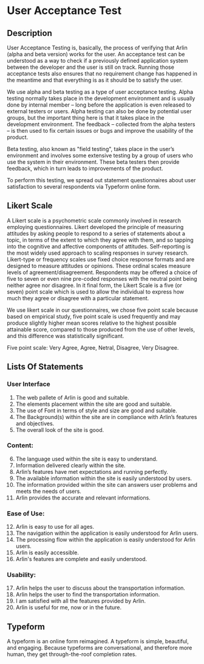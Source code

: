 User Acceptance Test
============================
## Description 
User Acceptance Testing is, basically, the process of verifying that Arlin (alpha and beta version) works for the user. An acceptance test can be understood as a way to check if a previously defined application system between the developer and the user is still on track. Running those acceptance tests also ensures that no requirement change has happened in the meantime and that everything is as it should be to satisfy the user.

We use alpha and beta testing as a type of user acceptance testing. Alpha testing normally takes place in the development environment and is usually done by internal member – long before the application is even released to external testers or users. Alpha testing can also be done by potential user groups, but the important thing here is that it takes place in the development environment. The feedback – collected from the alpha testers – is then used to fix certain issues or bugs and improve the usability of the product.

Beta testing, also known as "field testing", takes place in the user’s environment and involves some extensive testing by a group of users who use the system in their environment. These beta testers then provide feedback, which in turn leads to improvements of the product.

To perform this testing, we spread out statement questionnaires about user satisfaction to several respondents via Typeform online form.

## Likert Scale

A Likert scale is a psychometric scale commonly involved in research employing questionnaires. Likert developed the principle of measuring attitudes by asking people to respond to a series of statements about a topic, in terms of the extent to which they agree with them, and so tapping into the cognitive and affective components of attitudes. Self-reporting is the most widely used approach to scaling responses in survey research. Likert-type or frequency scales use fixed choice response formats and are designed to measure attitudes or opinions. These ordinal scales measure levels of agreement/disagreement.  Respondents may be offered a choice of five to seven or even nine pre-coded responses with the neutral point being neither agree nor disagree. In it final form, the Likert Scale is a five (or seven) point scale which is used to allow the individual to express how much they agree or disagree with a particular statement.  

We use likert scale in our questionnaires, we chose five point scale because based on empirical study, five point scale is used frequently and may produce slightly higher mean scores relative to the highest possible attainable score, compared to those produced from the use of other levels, and this difference was statistically significant.

Five point scale: Very Agree, Agree, Netral, Disagree, Very Disagree.

## Lists Of Statements
### User Interface
1. The web pallete of Arlin is good and suitable.
2. The elements placement within the site are good and suitable.
3. The use of Font in terms of style and size are good and suitable.
4. The Background(s) within the site are in compliance with Arlin’s features and objectives.
5. The overall look of the site is good.

### Content: 
6. The language used within the site is easy to understand.
7. Information delivered clearly within the site.
8. Arlin’s features have met expectations and running perfectly.
9. The available information within the site is easily understood by users.
10. The information provided within the site can answers user problems and meets the needs of users.
11. Arlin provides the accurate and relevant informations.

### Ease of Use:
12. Arlin is easy to use for all ages.
13. The navigation within the application is easily understood for Arlin users.
14. The processing flow within the application is easily understood for Arlin users.
15. Arlin is easily accessible.
16. Arlin's features are complete and easily understood.

### Usability:
17. Arlin helps the user to discuss about the transportation information.
18. Arlin helps the user to find the transportation information.
19. I am satisfied with all the features provided by Arlin.
20. Arlin is useful for me, now or in the future.

## Typeform
A typeform is an online form reimagined. A typeform is simple, beautiful, and engaging. Because typeforms are conversational, and therefore more human, they get through-the-roof completion rates. 

